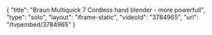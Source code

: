 {
    "title": "Braun Multiquick 7 Cordless hand blender - more powerfull",
    "type": "solo",
    "layout": "iframe-static",
    "videoId": "3784965",
    "url": "\/tvpembed\/3784965"
}